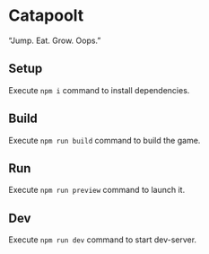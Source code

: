 # Catapoolt

“Jump. Eat. Grow. Oops.”

## Setup

Execute `npm i` command to install dependencies.

## Build

Execute `npm run build` command to build the game.

## Run

Execute `npm run preview` command to launch it.

## Dev

Execute `npm run dev` command to start dev-server.
